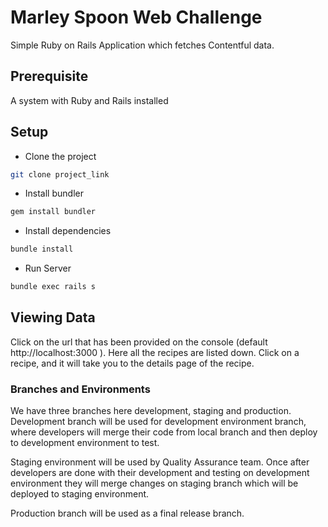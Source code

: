 # Marley Spoon Web Challenge

Simple Ruby on Rails Application which fetches Contentful data.

## Prerequisite
A system with Ruby and Rails installed

## Setup
* Clone the project

```bash
git clone project_link
```

* Install bundler

```bash
gem install bundler
```

* Install dependencies

```bash
bundle install
```


* Run Server

```bash
bundle exec rails s
```

## Viewing Data

Click on the url that has been provided on the console (default http://localhost:3000
). Here all the recipes are listed down. 
Click on a recipe, and it will take you to the details page of the recipe. 

### Branches and Environments
We have three branches here development, staging and production. 
Development branch will be used for development environment branch, where developers
will merge their code from local branch and then deploy to development environment to 
test.


Staging environment will be used by Quality Assurance team. Once after
 developers are done with their development and testing on development environment 
 they will merge changes on staging branch which will be deployed to staging environment. 


Production branch will be used as a final release branch. 
